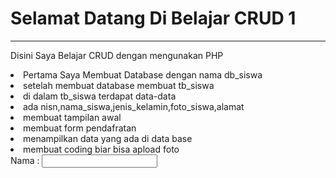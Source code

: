 <h1>Selamat Datang Di Belajar CRUD 1</h1>
<hr>
<p>Disini Saya Belajar CRUD dengan mengunakan PHP</p>
<li>Pertama Saya Membuat Database dengan nama db_siswa</li>
<li>setelah membuat database membuat tb_siswa</li>
<li>di dalam tb_siswa terdapat data-data</li>
<li>ada nisn,nama_siswa,jenis_kelamin,foto_siswa,alamat</li>
<li>membuat tampilan awal</li>
<li>membuat form pendafratan</li>
<li>menampilkan data yang ada di data base</li>
<li>membuat coding biar bisa apload foto</li>
<from>
  <label>Nama : </label>
  <input type="text">
</from>
